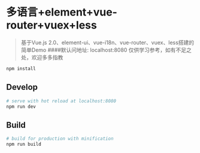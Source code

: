 # 多语言+element+vue-router+vuex+less

> 基于Vue.js 2.0、element-ui、vue-i18n、vue-router、vuex、less搭建的简单Demo
> ####默认问地址: localhost:8080
> 仅供学习参考，如有不足之处，欢迎多多指教

``` bash
npm install
```

## Develop

``` bash
# serve with hot reload at localhost:8080
npm run dev
```

## Build

``` bash
# build for production with minification
npm run build
```
